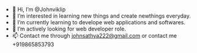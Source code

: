 - 👋 Hi, I’m @Johnviklip
- 👀 I’m interested in learning new things and create newthings everyday.
- 🌱 I’m currently learning to develope web applications and softwares.
- 💞️ I’m actively looking for web developer role.
- 📫 Contact me through johnsathya222@gmail.com or contact me +919865853793
<!---
Johnviklip/Johnviklip is a ✨ special ✨ repository because its `README.md` (this file) appears on your GitHub profile.
You can click the Preview link to take a look at your changes.
--->
